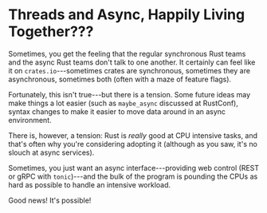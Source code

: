 # Threads and Async, Happily Living Together???

Sometimes, you get the feeling that the regular synchronous Rust teams and the async Rust teams don't talk to one another. It certainly can feel like it on `crates.io`---sometimes crates are synchronous, sometimes they are asynchronous, sometimes both (often with a maze of feature flags).

Fortunately, this isn't true---but there is a tension. Some future ideas may make things a lot easier (such as `maybe_async` discussed at RustConf), syntax changes to make it easier to move data around in an async environment.

There is, however, a tension: Rust is *really* good at CPU intensive tasks, and that's often why you're considering adopting it (although as you saw, it's no slouch at async services).

Sometimes, you just want an async interface---providing web control (REST or gRPC with `tonic`)---and the bulk of the program is pounding the CPUs as hard as possible to handle an intensive workload.

Good news! It's possible!